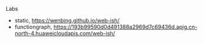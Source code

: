 Labs

- static, https://wenbing.github.io/web-ish/
- functiongraph, https://193b99590d0d491388a2969d7c69436d.apig.cn-north-4.huaweicloudapis.com/web-ish/

